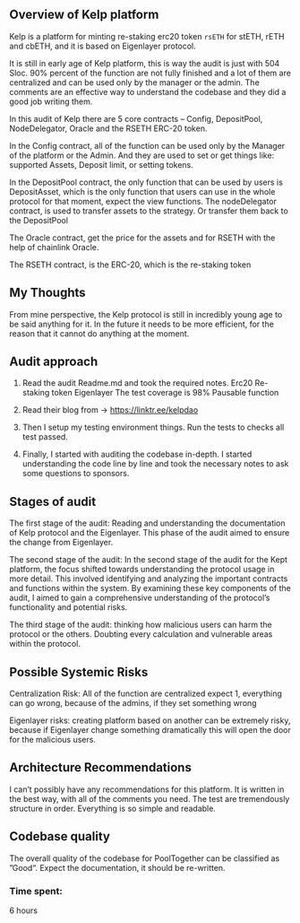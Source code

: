 ## Overview of Kelp platform
Kelp is a platform for minting re-staking erc20 token `rsETH` for stETH, rETH and cbETH, and it is based on Eigenlayer protocol.

It is still in early age of Kelp platform, this is way the audit is just with 504 Sloc. 90% percent of the function are not fully finished and a lot of them are centralized and can be used only by the manager or the admin. The comments are an effective way to understand the codebase and they did a good job writing them. 

In this audit of Kelp there are 5 core contracts – 
Config, DepositPool, NodeDelegator, Oracle and the RSETH ERC-20 token.

In the Config contract, all of the function can be used only by the Manager of the platform or the Admin. And they are used to set or get things like: supported Assets, Deposit limit, or setting tokens.

In the DepositPool contract, the only function that can be used by users is DepositAsset, which is the only function that users can use in the whole protocol for that moment, expect the view functions.
The nodeDelegator contract, is used to transfer assets to the strategy. Or transfer them back to the DepositPool

The Oracle contract, get the price for the assets and for RSETH with the help of chainlink Oracle.

The RSETH contract, is the ERC-20, which is the re-staking token  

## My Thoughts
From mine perspective, the Kelp protocol is still in incredibly young age to be said anything for it. In the future it needs to be more efficient, for the reason that it cannot do anything at the moment.

## Audit approach
1.	Read the audit Readme.md and took the required notes.
Erc20
Re-staking token
Eigenlayer
The test coverage is 98%
Pausable function

2.	Read their blog from -> https://linktr.ee/kelpdao
3.	Then I setup my testing environment things. Run the tests to checks all test passed.
4.	Finally, I started with auditing the codebase in-depth. I started understanding the code line by line and took the necessary notes to ask some questions to sponsors.

## Stages of audit 

The first stage of the audit: Reading and understanding the documentation of Kelp protocol and the Eigenlayer.
This phase of the audit aimed to ensure the change from Eigenlayer.

The second stage of the audit: In the second stage of the audit for the Kept platform, the focus shifted towards understanding the protocol usage in more detail. This involved identifying and analyzing the important contracts and functions within the system. By examining these key components of the audit, I aimed to gain a comprehensive understanding of the protocol’s functionality and potential risks.

The third stage of the audit: thinking how malicious users can harm the protocol or the others. Doubting every calculation and vulnerable areas within the protocol. 

## Possible Systemic Risks

Centralization Risk: All of the function are centralized expect 1, everything can go wrong, because of the admins, if they set something wrong

Eigenlayer risks: creating platform based on another can be extremely risky, because if Eigenlayer change something dramatically this will open the door for the malicious users.

## Architecture Recommendations

I can’t possibly have any recommendations for this platform. It is written in the best way, with all of the comments you need. The test are tremendously structure in order. Everything is so simple and readable.

## Codebase quality 
The overall quality of the codebase for PoolTogether can be classified as ”Good“. Expect the documentation, it should be re-written.





### Time spent:
6 hours